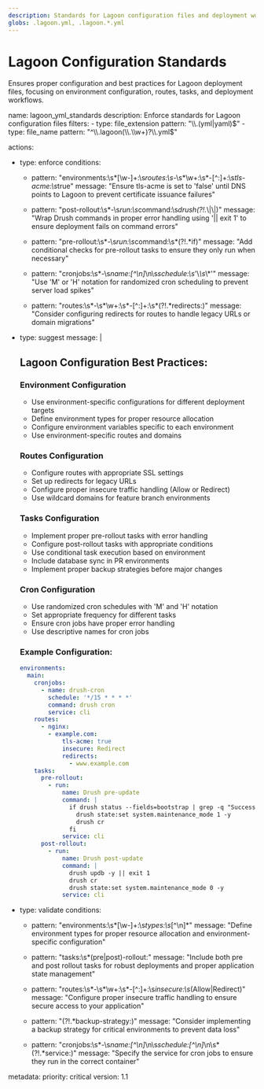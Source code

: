 ```yaml
---
description: Standards for Lagoon configuration files and deployment workflows
globs: .lagoon.yml, .lagoon.*.yml
---
```

# Lagoon Configuration Standards

Ensures proper configuration and best practices for Lagoon deployment files, focusing on environment configuration, routes, tasks, and deployment workflows.

<rule>
name: lagoon_yml_standards
description: Enforce standards for Lagoon configuration files
filters:
  - type: file_extension
    pattern: "\\.(yml|yaml)$"
  - type: file_name
    pattern: "^\\.lagoon(\\.\\w+)?\\.yml$"

actions:
  - type: enforce
    conditions:
      - pattern: "environments:\\s*[\\w-]+:\\s*routes:\\s*-\\s*\\w+:\\s*-[^:]+:\\s*tls-acme:\\s*true"
        message: "Ensure tls-acme is set to 'false' until DNS points to Lagoon to prevent certificate issuance failures"

      - pattern: "post-rollout:\\s*-\\s*run:\\s*command:\\s*drush(?!.*\\|\\|)"
        message: "Wrap Drush commands in proper error handling using '|| exit 1' to ensure deployment fails on command errors"

      - pattern: "pre-rollout:\\s*-\\s*run:\\s*command:\\s*(?!.*if)"
        message: "Add conditional checks for pre-rollout tasks to ensure they only run when necessary"

      - pattern: "cronjobs:\\s*-\\s*name:[^\\n]*\\n\\s*schedule:\\s*'\\*\\s*\\*'"
        message: "Use 'M' or 'H' notation for randomized cron scheduling to prevent server load spikes"
        
      - pattern: "routes:\\s*-\\s*\\w+:\\s*-[^:]+:\\s*(?!.*redirects:)"
        message: "Consider configuring redirects for routes to handle legacy URLs or domain migrations"

  - type: suggest
    message: |
      ## Lagoon Configuration Best Practices:
      
      ### Environment Configuration
      - Use environment-specific configurations for different deployment targets
      - Define environment types for proper resource allocation
      - Configure environment variables specific to each environment
      - Use environment-specific routes and domains
      
      ### Routes Configuration
      - Configure routes with appropriate SSL settings
      - Set up redirects for legacy URLs
      - Configure proper insecure traffic handling (Allow or Redirect)
      - Use wildcard domains for feature branch environments
      
      ### Tasks Configuration
      - Implement proper pre-rollout tasks with error handling
      - Configure post-rollout tasks with appropriate conditions
      - Use conditional task execution based on environment
      - Include database sync in PR environments
      - Implement proper backup strategies before major changes
      
      ### Cron Configuration
      - Use randomized cron schedules with 'M' and 'H' notation
      - Set appropriate frequency for different tasks
      - Ensure cron jobs have proper error handling
      - Use descriptive names for cron jobs
      
      ### Example Configuration:
      ```yaml
      environments:
        main:
          cronjobs:
            - name: drush-cron
              schedule: '*/15 * * * *'
              command: drush cron
              service: cli
          routes:
            - nginx:
              - example.com:
                  tls-acme: true
                  insecure: Redirect
                  redirects:
                    - www.example.com
          tasks:
            pre-rollout:
              - run:
                  name: Drush pre-update
                  command: |
                    if drush status --fields=bootstrap | grep -q "Successful"; then
                      drush state:set system.maintenance_mode 1 -y
                      drush cr
                    fi
                  service: cli
            post-rollout:
              - run:
                  name: Drush post-update
                  command: |
                    drush updb -y || exit 1
                    drush cr
                    drush state:set system.maintenance_mode 0 -y
                  service: cli
      ```

  - type: validate
    conditions:
      - pattern: "environments:\\s*[\\w-]+:\\s*types:\\s*[^\\n]*"
        message: "Define environment types for proper resource allocation and environment-specific configuration"

      - pattern: "tasks:\\s*(pre|post)-rollout:"
        message: "Include both pre and post rollout tasks for robust deployments and proper application state management"

      - pattern: "routes:\\s*-\\s*\\w+:\\s*-[^:]+:\\s*insecure:\\s*(Allow|Redirect)"
        message: "Configure proper insecure traffic handling to ensure secure access to your application"
        
      - pattern: "(?!.*backup-strategy:)"
        message: "Consider implementing a backup strategy for critical environments to prevent data loss"
        
      - pattern: "cronjobs:\\s*-\\s*name:[^\\n]*\\n\\s*schedule:[^\\n]*\\n\\s*(?!.*service:)"
        message: "Specify the service for cron jobs to ensure they run in the correct container"

metadata:
  priority: critical
  version: 1.1
</rule> 